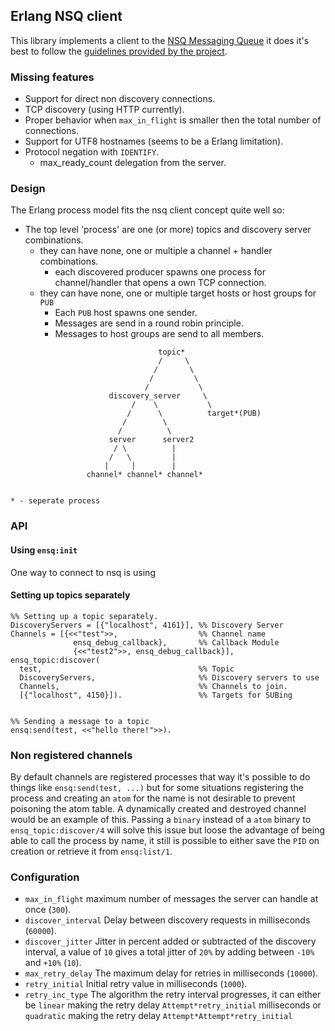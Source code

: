 ## Erlang NSQ client
This library implements a client to the [NSQ Messaging Queue](http://bitly.github.io/nsq/) it does it's best to follow the [guidelines provided by the project](http://bitly.github.io/nsq/clients/building_client_libraries.html).

### Missing features

- Support for direct non discovery connections.
- TCP discovery (using HTTP currently).
- Proper behavior when `max_in_flight` is smaller then the total number of connections.
- Support for UTF8 hostnames (seems to be a Erlang limitation).
- Protocol negation with `IDENTIFY`.
	- max_ready_count delegation from the server.

### Design
The Erlang process model fits the nsq client concept quite well so:
 - The top level 'process' are one (or more) topics and discovery server combinations.
 	- they can have none, one or multiple a channel + handler combinations.
 		- each discovered producer spawns one process for channel/handler that opens a own TCP connection.
 	- they can have none, one or multiple target hosts or host groups for `PUB`
	 	- Each `PUB` host spawns one sender.
	 	- Messages are send in a round robin principle.
	 	- Messages to host groups are send to all members.
	 	

```
                                 topic*
                                 /     \ 
                                /       \
                               /         \
                              /           \
                      discovery_server     \
                           /    \           \
                          /      \          target*(PUB)
                         /        \         
                        /          \       
                      server      server2
                       / \          |
                      /   \         |
                     |     |        |
                 channel* channel* channel*
                  

* - seperate process
```

### API

#### Using `ensq:init`
One way to connect to nsq is using 

#### Setting up topics separately
```
%% Setting up a topic separately.
DiscoveryServers = [{"localhost", 4161}], %% Discovery Server
Channels = [{<<"test">>,                  %% Channel name
			  ensq_debug_callback},       %% Callback Module
			  {<<"test2">>, ensq_debug_callback}],
ensq_topic:discover(
  test,                                   %% Topic
  DiscoveryServers,                       %% Discovery servers to use
  Channels,                               %% Channels to join.
  [{"localhost", 4150}]).                 %% Targets for SUBing


%% Sending a message to a topic
ensq:send(test, <<"hello there!">>).
```

### Non registered channels
By default channels are registered processes that way it's possible to do things like `ensq:send(test, ...)` but for some situations registering the process and creating an `atom` for the name is not desirable to prevent poisoning the atom table. A dynamically created and destroyed channel would be an example of this. Passing a `binary` instead of a `atom` binary to `ensq_topic:discover/4` will solve this issue but loose the advantage of being able to call the process by name, it still is possible to either save the `PID` on creation or retrieve it from `ensq:list/1`.

### Configuration

- `max_in_flight` maximum number of messages the server can handle at once (`300`).
- `discover_interval` Delay between discovery requests in milliseconds (`60000`).
- `discover_jitter` Jitter in percent added or subtracted of the discovery interval, a value of `10` gives a total jitter of `20%` by adding between `-10%` and `+10%` (`10`).
- `max_retry_delay` The maximum delay for retries in milliseconds (`10000`).
- `retry_initial` Initial retry value in milliseconds (`1000`).
- `retry_inc_type` The algorithm the retry interval progresses, it can either be `linear` making the retry delay `Attempt*retry_initial` milliseconds or `quadratic` making the retry delay `Attempt*Attempt*retry_initial`
